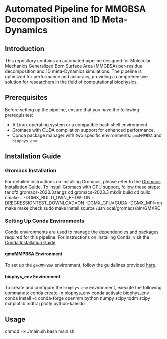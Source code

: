 # Automated Pipeline for MMGBSA Decomposition and 1D Meta-Dynamics

## Introduction
This repository contains an automated pipeline designed for Molecular Mechanics Generalized Born Surface Area (MMGBSA) per-residue decomposition and 1D meta-Dynamics simulations. The pipeline is optimized for performance and accuracy, providing a comprehensive solution for researchers in the field of computational biophysics.

## Prerequisites
Before setting up the pipeline, ensure that you have the following prerequisites:
- A Linux operating system or a compatible bash shell environment.
- Gromacs with CUDA compilation support for enhanced performance.
- Conda package manager with two specific environments: `gmxMMPBSA` and `biophys_env`.

## Installation Guide
### Gromacs Installation
For detailed instructions on installing Gromacs, please refer to the [Gromacs Installation Guide](https://manual.gromacs.org/documentation/current/install-guide/index.html).
To install Gromacs with GPU support, follow these steps:
tar xfz gromacs-2023.3.tar.gz
cd gromacs-2023.3
mkdir build
cd build
cmake .. -DGMX_BUILD_OWN_FFTW=ON -DREGRESSIONTEST_DOWNLOAD=ON -DGMX_GPU=CUDA -DGMX_MPI=on
make
make check
sudo make install
source /usr/local/gromacs/bin/GMXRC


### Setting Up Conda Environments
Conda environments are used to manage the dependencies and packages required for this pipeline. For instructions on installing Conda, visit the [Conda Installation Guide](https://conda.io/projects/conda/en/latest/user-guide/install/index.html).

#### gmxMMPBSA Environment
To set up the `gmxMMPBSA` environment, follow the guidelines provided [here](https://valdes-tresanco-ms.github.io/gmx_MMPBSA/dev/installation/).

#### biophys_env Environment
To create and configure the `biophys_env` environment, execute the following commands:
conda create -n biophys_env
conda activate biophys_env
conda install -c conda-forge openmm python numpy scipy tqdm scipy matplotlib mdtraj plotly python-kaleido


## Usage
chmod +x ./main.sh
bash main.sh

